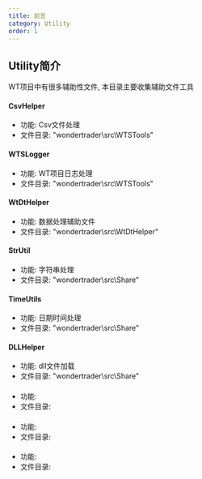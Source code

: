 ```yaml
---
title: 前言
category: Utility
order: 1
---
```


## Utility简介
WT项目中有很多辅助性文件, 本目录主要收集辅助文件工具

#### CsvHelper
- 功能: Csv文件处理
- 文件目录: "wondertrader\src\WTSTools"

#### WTSLogger
- 功能: WT项目日志处理
- 文件目录: "wondertrader\src\WTSTools"

#### WtDtHelper
- 功能: 数据处理辅助文件
- 文件目录: "wondertrader\src\WtDtHelper"

#### StrUtil
- 功能: 字符串处理
- 文件目录: "wondertrader\src\Share"

#### TimeUtils
- 功能: 日期时间处理
- 文件目录: "wondertrader\src\Share"

#### DLLHelper
- 功能: dll文件加载
- 文件目录: "wondertrader\src\Share"

#### 
- 功能: 
- 文件目录: 

#### 
- 功能: 
- 文件目录: 

#### 
- 功能: 
- 文件目录: 